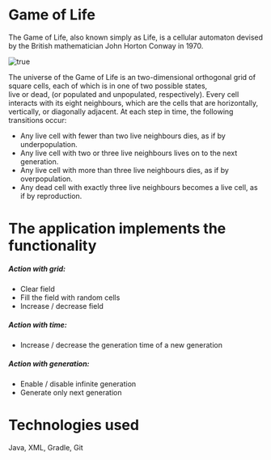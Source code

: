 # Game of Life
The Game of Life, also known simply as Life, is a cellular automaton devised by the British mathematician John Horton Conway in 1970.<br>

![true](https://user-images.githubusercontent.com/60775248/97164438-2e56bd80-1793-11eb-8565-48b5fc10a512.gif)

The universe of the Game of Life is an two-dimensional orthogonal grid of square cells, each of which is in one of two possible states,<br> 
live or dead, (or populated and unpopulated, respectively). Every cell interacts with its eight neighbours, which are the cells that are horizontally,<br> 
vertically, or diagonally adjacent. At each step in time, the following transitions occur:<br>

- Any live cell with fewer than two live neighbours dies, as if by underpopulation.<br>
- Any live cell with two or three live neighbours lives on to the next generation.<br>
- Any live cell with more than three live neighbours dies, as if by overpopulation.<br>
- Any dead cell with exactly three live neighbours becomes a live cell, as if by reproduction.<br>

# The application implements the functionality<br>
##### Action with grid:<br>
  - Сlear field
  - Fill the field with random cells
  - Increase / decrease field
##### Action with time:<br>
  - Increase / decrease the generation time of a new generation
##### Action with generation:<br>
  - Enable / disable infinite generation
  - Generate only next generation

# Technologies used<br>
  Java, XML, Gradle, Git
